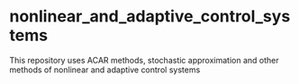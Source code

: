 # nonlinear_and_adaptive_control_systems
This repository uses ACAR methods, stochastic approximation and other methods of nonlinear and adaptive control systems
